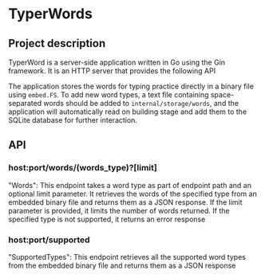 # TyperWords

## Project description
TyperWord is a server-side application written in Go using the Gin framework. It is an HTTP server that provides the following API

The application stores the words for typing practice directly in a binary file using `embed.FS`. To add new word types, a text file containing space-separated words should be added to `internal/storage/words`, and the application will automatically read on building stage and add them to the SQLite database for further interaction.

## API
### host:port/words/(words_type)?[limit]
"Words": This endpoint takes a word type as part of endpoint path and an optional limit parameter. It retrieves the words of the specified type from an embedded binary file and returns them as a JSON response. If the limit parameter is provided, it limits the number of words returned. If the specified type is not supported, it returns an error response
### host:port/supported
"SupportedTypes": This endpoint retrieves all the supported word types from the embedded binary file and returns them as a JSON response
